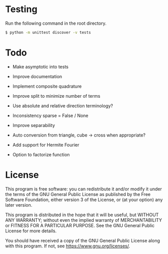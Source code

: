 # Testing

Run the following command in the root directory.

```bash
$ python -m unittest discover -v tests
```

# Todo

- Make asymptotic into tests

- Improve documentation

- Implement composite quadrature

- Improve split to minimize number of terms

- Use absolute and relative direction terminology?

- Inconsistency sparse = False / None

- Improve separability

- Auto conversion from triangle, cube -> cross when appropriate?

- Add support for Hermite Fourier

- Option to factorize function

# License

This program is free software: you can redistribute it and/or modify
it under the terms of the GNU General Public License as published by
the Free Software Foundation, either version 3 of the License, or
(at your option) any later version.

This program is distributed in the hope that it will be useful,
but WITHOUT ANY WARRANTY; without even the implied warranty of
MERCHANTABILITY or FITNESS FOR A PARTICULAR PURPOSE. See the
GNU General Public License for more details.

You should have received a copy of the GNU General Public License
along with this program. If not, see <https://www.gnu.org/licenses/>.
